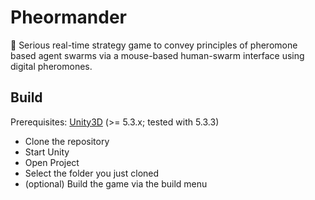 # Pheormander

:ant: Serious real-time strategy game to convey principles of pheromone based agent swarms via a mouse-based human-swarm interface using digital pheromones.

## Build

Prerequisites: [Unity3D](http://unity3d.com/get-unity/download/) (>= 5.3.x; tested with 5.3.3)

- Clone the repository
- Start Unity
- Open Project
- Select the folder you just cloned
- (optional) Build the game via the build menu
